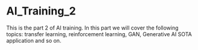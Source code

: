 # AI_Training_2
This is the part 2 of AI training. In this part we will cover the following topics: transfer learning, reinforcement learning, GAN, Generative AI SOTA application and so on.
